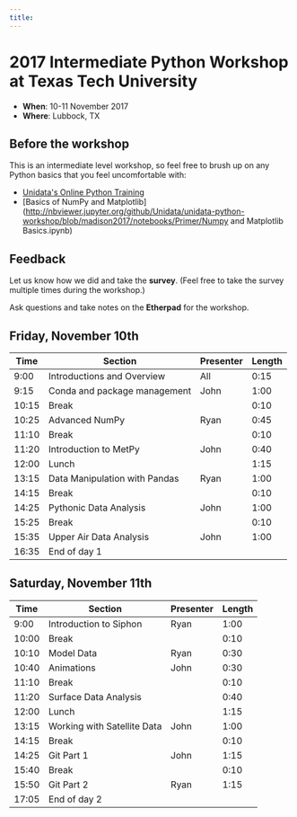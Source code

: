 ```yaml
---
title:
---
```

# 2017 Intermediate Python Workshop at Texas Tech University

- **When**: 10-11 November 2017
- **Where**: Lubbock, TX

## Before the workshop
This is an intermediate level workshop, so feel free to brush up on any Python
basics that you feel uncomfortable with:
- [Unidata's Online Python Training](https://unidata.github.io/online-python-training)
- [Basics of NumPy and Matplotlib](http://nbviewer.jupyter.org/github/Unidata/unidata-python-workshop/blob/madison2017/notebooks/Primer/Numpy and Matplotlib Basics.ipynb)

## Feedback
Let us know how we did and take the **survey**. (Feel free to take the survey multiple times during the workshop.)

Ask questions and take notes on the **Etherpad** for the workshop.

## Friday, November 10th

|  Time | Section                                      | Presenter   | Length |
|-------|----------------------------------------------|-------------|--------|
|  9:00 | Introductions and Overview                   | All         |  0:15  |
|  9:15 | Conda and package management                 | John        |  1:00  |
| 10:15 | Break                                        |             |  0:10  |
| 10:25 | Advanced NumPy                               | Ryan        |  0:45  |
| 11:10 | Break                                        |             |  0:10  |
| 11:20 | Introduction to MetPy                        | John        |  0:40  |
| 12:00 | Lunch                                        |             |  1:15  |
| 13:15 | Data Manipulation with Pandas                | Ryan        |  1:00  |
| 14:15 | Break                                        |             |  0:10  |
| 14:25 | Pythonic Data Analysis                       | John        |  1:00  |
| 15:25 | Break                                        |             |  0:10  |
| 15:35 | Upper Air Data Analysis                      | John        |  1:00  |
| 16:35 | End of day 1                                 |             |        |

## Saturday, November 11th

|  Time | Section                                      | Presenter   | Length |
|-------|----------------------------------------------|-------------|--------|
|  9:00 | Introduction to Siphon                       | Ryan        |  1:00  |
| 10:00 | Break                                        |             |  0:10  |
| 10:10 | Model Data                                   | Ryan        |  0:30  |
| 10:40 | Animations                                   | John        |  0:30  |
| 11:10 | Break                                        |             |  0:10  |
| 11:20 | Surface Data Analysis                        |             |  0:40  |
| 12:00 | Lunch                                        |             |  1:15  |  
| 13:15 | Working with Satellite Data                  | John        |  1:00  |
| 14:15 | Break                                        |             |  0:10  |
| 14:25 | Git Part 1                                   | John        |  1:15  |
| 15:40 | Break                                        |             |  0:10  |
| 15:50 | Git Part 2                                   | Ryan        |  1:15  |
| 17:05 | End of day 2                                 |             |        |
